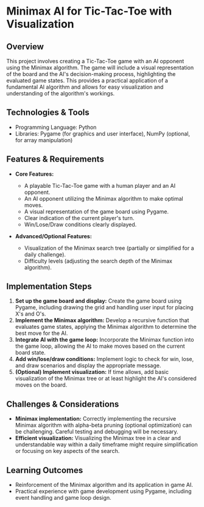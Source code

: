 # Minimax AI for Tic-Tac-Toe with Visualization

## Overview

This project involves creating a Tic-Tac-Toe game with an AI opponent using the Minimax algorithm.  The game will include a visual representation of the board and the AI's decision-making process, highlighting the evaluated game states.  This provides a practical application of a fundamental AI algorithm and allows for easy visualization and understanding of the algorithm's workings.

## Technologies & Tools

- Programming Language: Python
- Libraries: Pygame (for graphics and user interface), NumPy (optional, for array manipulation)


## Features & Requirements

- **Core Features:**
    -  A playable Tic-Tac-Toe game with a human player and an AI opponent.
    -  An AI opponent utilizing the Minimax algorithm to make optimal moves.
    -  A visual representation of the game board using Pygame.
    -  Clear indication of the current player's turn.
    -  Win/Lose/Draw conditions clearly displayed.

- **Advanced/Optional Features:**
    -  Visualization of the Minimax search tree (partially or simplified for a daily challenge).
    -  Difficulty levels (adjusting the search depth of the Minimax algorithm).


## Implementation Steps

1. **Set up the game board and display:** Create the game board using Pygame, including drawing the grid and handling user input for placing X's and O's.
2. **Implement the Minimax algorithm:** Develop a recursive function that evaluates game states, applying the Minimax algorithm to determine the best move for the AI.
3. **Integrate AI with the game loop:**  Incorporate the Minimax function into the game loop, allowing the AI to make moves based on the current board state.
4. **Add win/lose/draw conditions:** Implement logic to check for win, lose, and draw scenarios and display the appropriate message.
5. **(Optional) Implement visualization:** If time allows, add basic visualization of the Minimax tree or at least highlight the AI's considered moves on the board.


## Challenges & Considerations

- **Minimax implementation:** Correctly implementing the recursive Minimax algorithm with alpha-beta pruning (optional optimization) can be challenging.  Careful testing and debugging will be necessary.
- **Efficient visualization:**  Visualizing the Minimax tree in a clear and understandable way within a daily timeframe might require simplification or focusing on key aspects of the search.


## Learning Outcomes

-  Reinforcement of the Minimax algorithm and its application in game AI.
-  Practical experience with game development using Pygame, including event handling and game loop design.

